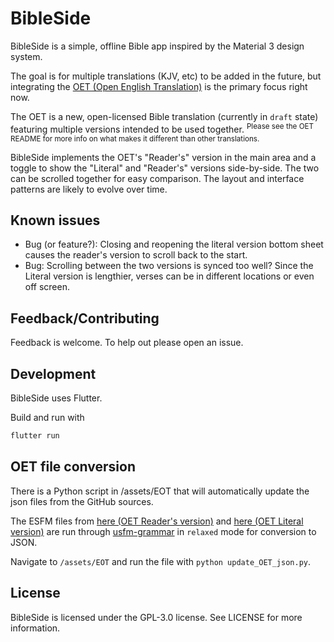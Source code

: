 # BibleSide

BibleSide is a simple, offline Bible app inspired by the Material 3 design system.

The goal is for multiple translations (KJV, etc) to be added in the future, but integrating the [OET (Open English Translation)](https://github.com/Freely-Given-org/OpenEnglishTranslation--OET) is the primary focus right now.

The OET is a new, open-licensed Bible translation (currently in ``draft`` state) featuring multiple versions intended to be used together. <sup>Please see the OET README for more info on what makes it different than other translations.</sup>

BibleSide implements the OET's "Reader's" version in the main area and a toggle to show the "Literal" and "Reader's" versions side-by-side. The two can be scrolled together for easy comparison. The layout and interface patterns are likely to evolve over time.


## Known issues

- Bug (or feature?): Closing and reopening the literal version bottom sheet causes the reader's version to scroll back to the start.
- Bug: Scrolling between the two versions is synced too well? Since the Literal version is lengthier, verses can be in different locations or even off screen.


## Feedback/Contributing

Feedback is welcome. To help out please open an issue.


## Development

BibleSide uses Flutter.

Build and run with

```bash
flutter run
```


## OET file conversion

There is a Python script in /assets/EOT that will automatically update the json files from the GitHub sources.

The ESFM files from [here (OET Reader's version)](https://github.com/Freely-Given-org/OpenEnglishTranslation--OET/tree/main/translatedTexts/ReadersVersion) and [here (OET Literal version)](https://github.com/Freely-Given-org/OpenEnglishTranslation--OET/tree/main/intermediateTexts/auto_edited_VLT_ESFM) are run through [usfm-grammar](https://github.com/Bridgeconn/usfm-grammar) in ``relaxed`` mode for conversion to JSON.

Navigate to ``/assets/EOT`` and run the file with ``python update_OET_json.py``.


## License

BibleSide is licensed under the GPL-3.0 license. See LICENSE for more information.